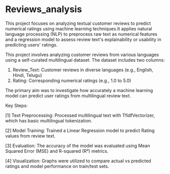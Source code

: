 # Reviews_analysis

This project focuses on analyzing textual customer reviews to predict numerical ratings using machine learning techniques.It applies natural language processing (NLP) to preprocess raw text as numerical features and a regression model to assess review text's explainability or usability in predicting users' ratings.

This project involves analyzing customer reviews from various languages using a self-curated multilingual dataset. The dataset includes two columns:
 1) Review_Text: Customer reviews in diverse languages (e.g., English, Hindi, Telugu)
 2) Rating: Corresponding numerical ratings (e.g., 1.0 to 5.0)

The primary aim was to investigate how accurately a machine learning model can predict user ratings from multilingual review text.

Key Steps:

 [1] Text Preprocessing: Processed multilingual text with TfidfVectorizer, which has basic multilingual tokenization.

 [2] Model Training: Trained a Linear Regression model to predict Rating values from review text.

 [3] Evaluation: The accuracy of the model was evaluated using Mean Squared Error (MSE) and R-squared (R²) metrics.

 [4] Visualization: Graphs were utilized to compare actual vs predicted ratings and model performance on train/test sets.
